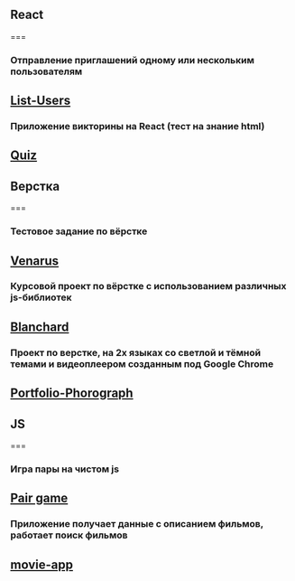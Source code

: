 ## React
===
### Отправление приглашений одному или нескольким пользователям

[List-Users](https://timbad1.github.io/react-list-users/)
---
### Приложение викторины на React (тест на знание html)

[Quiz](https://timbad1.github.io/react-quiz/)
---
## Верстка
===
### Тестовое задание по вёрстке 

[Venarus](https://timbad1.github.io/venarus)
---
### Курсовой проект по вёрстке с использованием различных js-библиотек

[Blanchard](https://timbad1.github.io/Blanchard)
---
### Проект по верстке, на 2х языках со светлой и тёмной темами и видеоплеером созданным под Google Chrome

[Portfolio-Phorograph](https://timbad1.github.io/portfolio-phorograph/portfolio-phorograph/)
---
## JS
===
### Игра пары на чистом js

[Pair game](https://timbad1.github.io/pair-game/)
---
### Приложение получает данные с описанием фильмов, работает поиск фильмов

[movie-app](https://timbad1.github.io/movie-app/)
---
